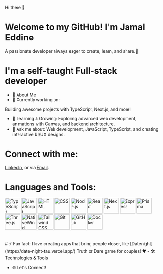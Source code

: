 Hi there 👋
<br/>
# Welcome to my GitHub! I'm Jamal Eddine
A passionate developer always eager to create, learn, and share.🌟
<br/>
# I'm a self-taught Full-stack developer
- 🚀 About Me
- 🔭 Currently working on:

Building awesome projects with TypeScript, Next.js, and more!
- 🌱 Learning & Growing:
Exploring advanced web development, animations with Canvas, and backend architecture.
- 💬 Ask me about:
Web development, JavaScript, TypeScript, and creating interactive UI/UX designs.
# Connect with me:
[LinkedIn](https://www.linkedin.com/in/jamal-ddine-benrahmoune-038942339/), or via [Email](benrahmounjamaleddine@gamil.com).
<br/>
# Languages and Tools:
<a href="https://www.typescriptlang.org/" target="_blank" title="TypeScript">
  <img src="https://upload.wikimedia.org/wikipedia/commons/4/4c/Typescript_logo_2020.svg" alt="TypeScript" width="50" height="50">
</a>
<a href="https://www.javascript.com/" target="_blank" title="JavaScript">
  <img src="https://upload.wikimedia.org/wikipedia/commons/6/6a/JavaScript-logo.png" alt="JavaScript" width="50" height="50">
</a>
<a href="https://html.spec.whatwg.org/" target="_blank" title="HTML">
  <img src="https://upload.wikimedia.org/wikipedia/commons/6/61/HTML5_logo_and_wordmark.svg" alt="HTML" width="50" height="50">
</a>
<a href="https://developer.mozilla.org/en-US/docs/Web/CSS" target="_blank" title="CSS">
  <img src="https://upload.wikimedia.org/wikipedia/commons/d/d5/CSS3_logo_and_wordmark.svg" alt="CSS" width="50" height="50">
</a>
<a href="https://nodejs.org/" target="_blank" title="Node.js">
  <img src="https://upload.wikimedia.org/wikipedia/commons/d/d9/Node.js_logo.svg" alt="Node.js" width="50" height="50">
</a>
<a href="https://react.dev/" target="_blank" title="React">
  <img src="https://upload.wikimedia.org/wikipedia/commons/a/a7/React-icon.svg" alt="React" width="50" height="50">
</a>
<a href="https://nextjs.org/" target="_blank" title="Next.js">
  <img src="https://upload.wikimedia.org/wikipedia/commons/8/8e/Nextjs-logo.svg" alt="Next.js" width="50" height="50">
</a>
<a href="https://expressjs.com/" target="_blank" title="Express">
  <img src="https://upload.wikimedia.org/wikipedia/commons/6/64/Expressjs.png" alt="Express" width="50" height="50">
</a>
<a href="https://prisma.io/" target="_blank" title="Prisma">
  <img src="https://avatars.githubusercontent.com/u/17219288?s=200&v=4" alt="Prisma" width="50" height="50">
</a>
<a href="https://threejs.org/" target="_blank" title="Three.js">
  <img src="https://upload.wikimedia.org/wikipedia/commons/3/3f/Three.js_Icon.svg" alt="Three.js" width="50" height="50">
</a>
<a href="https://www.nativewind.dev/" target="_blank" title="NativeWind">
  <img src="https://www.nativewind.dev/img/logo.svg" alt="NativeWind" width="50" height="50">
</a>
<a href="https://tailwindcss.com/" target="_blank" title="Tailwind CSS">
  <img src="https://upload.wikimedia.org/wikipedia/commons/d/d5/Tailwind_CSS_Logo.svg" alt="Tailwind CSS" width="50" height="50">
</a>
<a href="https://git-scm.com/" target="_blank" title="Git">
  <img src="https://upload.wikimedia.org/wikipedia/commons/e/e0/Git-logo.svg" alt="Git" width="50" height="50">
</a>
<a href="https://github.com/" target="_blank" title="GitHub">
  <img src="https://upload.wikimedia.org/wikipedia/commons/9/91/Octicons-mark-github.svg" alt="GitHub" width="50" height="50">
</a>
<a href="https://www.docker.com/" target="_blank" title="Docker">
  <img src="https://www.docker.com/wp-content/uploads/2022/03/Moby-logo.png" alt="Docker" width="50" height="50">
</a>




<br/>
<br/>
<br/>
# ⚡ Fun fact:
I love creating apps that bring people closer, like [Datenight](https://date-night-tau.vercel.app/) Truth or Dare game for couples! ❤️
- 🛠️ Technologies & Tools







- 🌐 Let's Connect!

